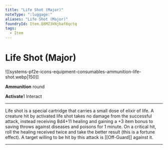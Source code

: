 ```yaml
---
title: "Life Shot (Major)"
noteType: ":luggage:"
aliases: "Life Shot (Major)"
foundryId: Item.Q8MZ3kNjbaf8qctq
tags:
  - Item
---
```


# Life Shot (Major)
![[systems-pf2e-icons-equipment-consumables-ammunition-life-shot.webp|150]]

**Ammunition** round

**Activate**1 Interact

* * *

Life shot is a special cartridge that carries a small dose of elixir of life. A creature hit by activated life shot takes no damage from the successful attack, instead receiving 8d4+11 healing and gaining a +3 item bonus to saving throws against diseases and poisons for 1 minute. On a critical hit, roll the healing received twice and take the better result (this is a fortune effect). A target willing to be hit by this attack is [[Off-Guard]] against it.

* * *


